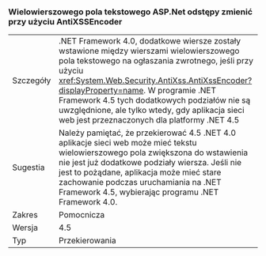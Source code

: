 ### <a name="multi-line-aspnet-textbox-spacing-changed-when-using-antixssencoder"></a>Wielowierszowego pola tekstowego ASP.Net odstępy zmienić przy użyciu AntiXSSEncoder

|   |   |
|---|---|
|Szczegóły|.NET Framework 4.0, dodatkowe wiersze zostały wstawione między wierszami wielowierszowego pola tekstowego na ogłaszania zwrotnego, jeśli przy użyciu <xref:System.Web.Security.AntiXss.AntiXssEncoder?displayProperty=name>. W programie .NET Framework 4.5 tych dodatkowych podziałów nie są uwzględnione, ale tylko wtedy, gdy aplikacja sieci web jest przeznaczonych dla platformy .NET 4.5|
|Sugestia|Należy pamiętać, że przekierować 4.5 .NET 4.0 aplikacje sieci web może mieć tekstu wielowierszowego pola zwiększona do wstawienia nie jest już dodatkowe podziały wiersza. Jeśli nie jest to pożądane, aplikacja może mieć stare zachowanie podczas uruchamiania na .NET Framework 4.5, wybierając programu .NET Framework 4.0.|
|Zakres|Pomocnicza|
|Wersja|4.5|
|Typ|Przekierowania|

